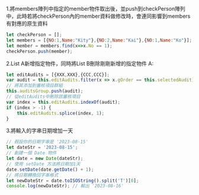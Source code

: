 1.將members陣列中指定的member物件取出後，並push到checkPerson陣列中，此時若將checkPerson內的member資料做修改時，會連同影響到members有對應的原生資料
```javascript
let checkPerson = [];
let members = [{NO:1,Name:"Kity"},{NO:2,Name:"Kai"},{NO:1,Name:"Ko"}];
let member = members.find(x=>x.No == 1);
checkPerson.push(member);
```

2.List A新增指定物件，同時將List B刪除剛剛新增的指定物件
A:
```javascript
let editAudits = [{XXX,XXX},{CCC,CCC}];
var audit = this.editAudits.filter(x => x.gOrder == this.selectedAudit)[0]; 
// 將其添加到審核項目群組 
this.auditsGroup.push(audit); 
// 從editAudits中刪除該審核項目 
var index = this.editAudits.indexOf(audit); 
if (index > -1) { 
	this.editAudits.splice(index, 1); 
}
```

3.將輸入的字串日期增加一天
```javascript
// 假設你的日期字串是 '2023-08-15'
let dateStr = '2023-08-15';
// 創建一個 Date 物件
let date = new Date(dateStr);
// 使用 setDate 方法將日期加1天
date.setDate(date.getDate() + 1);
// 將日期轉換回字串格式
let newDateStr = date.toISOString().split('T')[0];
console.log(newDateStr); // 輸出 '2023-08-16'
```